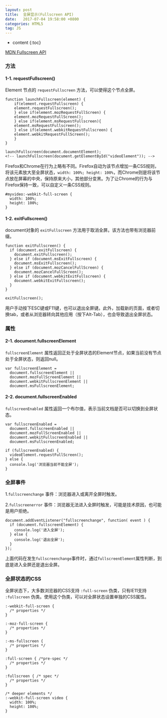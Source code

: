 ```yaml
---
layout: post
title:  全屏显示(Fullscreen API)
date:   2017-07-04 19:58:00 +0800
categories: HTML5
tag: JS
---
```


* content
{:toc}

[MDN Fullscreen API](https://developer.mozilla.org/en-US/docs/Web/API/Fullscreen_API)

### 方法

#### 1-1. requestFullscreen()

Element 节点的 `requestFullscreen` 方法，可以使得这个节点全屏。

```
function launchFullscreen(element) {
	if(element.requestFullscreen) {
	element.requestFullscreen();
	} else if(element.mozRequestFullScreen) {
	element.mozRequestFullScreen();
	} else if(element.msRequestFullscreen){
	element.msRequestFullscreen();
	} else if(element.webkitRequestFullscreen) {
	element.webkitRequestFullScreen();
	}
}

launchFullscreen(document.documentElement);
<!-- launchFullscreen(document.getElementById("videoElement")); -->
```

Firefox和Chrome在行为上略有不同。Firefox自动为该节点增加一条CSS规则，将该元素放大至全屏状态，`width: 100%; height: 100%`，而Chrome则是将该节点放在屏幕的中央，保持原来大小，其他部分变黑。为了让Chrome的行为与Firefox保持一致，可以自定义一条CSS规则。

```
#myvideo:-webkit-full-screen {
  width: 100%;
  height: 100%;
}
```

#### 1-2. exitFullscreen()

document对象的 `exitFullscreen` 方法用于取消全屏。该方法也带有浏览器前缀。

```
function exitFullscreen() {
  if (document.exitFullscreen) {
    document.exitFullscreen();
  } else if (document.msExitFullscreen) {
    document.msExitFullscreen();
  } else if (document.mozCancelFullScreen) {
    document.mozCancelFullScreen();
  } else if (document.webkitExitFullscreen) {
    document.webkitExitFullscreen();
  }
}

exitFullscreen();
```

用户手动按下ESC键或F11键，也可以退出全屏键。此外，加载新的页面，或者切换tab，或者从浏览器转向其他应用（按下Alt-Tab），也会导致退出全屏状态。

### 属性

#### 2-1. document.fullscreenElement

`fullscreenElement` 属性返回正处于全屏状态的Element节点，如果当前没有节点处于全屏状态，则返回null。

```
var fullscreenElement =
  document.fullscreenElement ||
  document.mozFullScreenElement ||
  document.webkitFullscreenElement ||
  document.msFullscreenElement;
```

#### 2-2. document.fullscreenEnabled

`fullscreenEnabled` 属性返回一个布尔值，表示当前文档是否可以切换到全屏状态。

```
var fullscreenEnabled =
  document.fullscreenEnabled ||
  document.mozFullScreenEnabled ||
  document.webkitFullscreenEnabled ||
  document.msFullscreenEnabled;

if (fullscreenEnabled) {
  videoElement.requestFullScreen();
} else {
  console.log('浏览器当前不能全屏');
}
```

### 全屏事件

1.`fullscreenchange` 事件：浏览器进入或离开全屏时触发。

2.`fullscreenerror` 事件：浏览器无法进入全屏时触发，可能是技术原因，也可能是用户拒绝。

```
document.addEventListener("fullscreenchange", function( event ) {
  if (document.fullscreenElement) {
    console.log('进入全屏');
  } else {
    console.log('退出全屏');
  }
});
```

上面代码在发生`fullscreenchange`事件时，通过`fullscreenElement`属性判断，到底是进入全屏还是退出全屏。

### 全屏状态的CSS

全屏状态下，大多数浏览器的CSS支持 `:full-screen` 伪类，只有IE11支持 `:fullscreen` 伪类。使用这个伪类，可以对全屏状态设置单独的CSS属性。

```
:-webkit-full-screen {
  /* properties */
}

:-moz-full-screen {
  /* properties */
}

:-ms-fullscreen {
  /* properties */
}

:full-screen { /*pre-spec */
  /* properties */
}

:fullscreen { /* spec */
  /* properties */
}

/* deeper elements */
:-webkit-full-screen video {
  width: 100%;
  height: 100%;
}
```